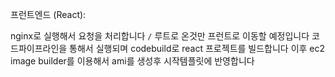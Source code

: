프런트엔드 (React):

nginx로 실행해서 요청을 처리합니다 `/` 루트로 온것만 프런트로 이동할 예정입니다
코드파이프라인을 통해서 실행되며 codebuild로 react 프로젝트를 빌드합니다 이후 ec2 image builder를 이용해서 ami를 생성후 시작템플릿에 반영합니다